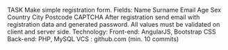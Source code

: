 TASK
Make simple registration form.
Fields:
Name
Surname
Email
Age
Sex
Country
City
Postcode
CAPTCHA
After registration send email with registration data and generated password.
All values must be validated on client and server side.
Technology:
Front-end: AngularJS, Bootstrap CSS
Back-end: PHP, MySQL
VCS : github.com (min. 10 commits)

